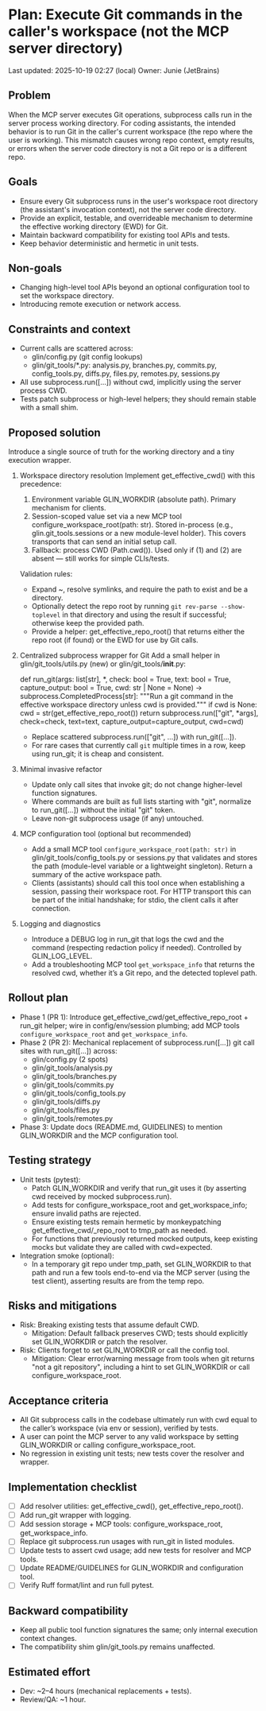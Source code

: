 # Plan: Execute Git commands in the caller's workspace (not the MCP server directory)

Last updated: 2025-10-19 02:27 (local)
Owner: Junie (JetBrains)

## Problem
When the MCP server executes Git operations, subprocess calls run in the server process working directory. For coding assistants, the intended behavior is to run Git in the caller's current workspace (the repo where the user is working). This mismatch causes wrong repo context, empty results, or errors when the server code directory is not a Git repo or is a different repo.

## Goals
- Ensure every Git subprocess runs in the user's workspace root directory (the assistant's invocation context), not the server code directory.
- Provide an explicit, testable, and overrideable mechanism to determine the effective working directory (EWD) for Git.
- Maintain backward compatibility for existing tool APIs and tests.
- Keep behavior deterministic and hermetic in unit tests.

## Non-goals
- Changing high-level tool APIs beyond an optional configuration tool to set the workspace directory.
- Introducing remote execution or network access.

## Constraints and context
- Current calls are scattered across:
  - glin/config.py (git config lookups)
  - glin/git_tools/*.py: analysis.py, branches.py, commits.py, config_tools.py, diffs.py, files.py, remotes.py, sessions.py
- All use subprocess.run([...]) without cwd, implicitly using the server process CWD.
- Tests patch subprocess or high-level helpers; they should remain stable with a small shim.

## Proposed solution
Introduce a single source of truth for the working directory and a tiny execution wrapper.

1) Workspace directory resolution
   Implement get_effective_cwd() with this precedence:
   1. Environment variable GLIN_WORKDIR (absolute path). Primary mechanism for clients.
   2. Session-scoped value set via a new MCP tool configure_workspace_root(path: str). Stored in-process (e.g., glin.git_tools.sessions or a new module-level holder). This covers transports that can send an initial setup call.
   3. Fallback: process CWD (Path.cwd()). Used only if (1) and (2) are absent — still works for simple CLIs/tests.

   Validation rules:
   - Expand ~, resolve symlinks, and require the path to exist and be a directory.
   - Optionally detect the repo root by running `git rev-parse --show-toplevel` in that directory and using the result if successful; otherwise keep the provided path.
   - Provide a helper: get_effective_repo_root() that returns either the repo root (if found) or the EWD for use by Git calls.

2) Centralized subprocess wrapper for Git
   Add a small helper in glin/git_tools/utils.py (new) or glin/git_tools/__init__.py:

   def run_git(args: list[str], *, check: bool = True, text: bool = True, capture_output: bool = True, cwd: str | None = None) -> subprocess.CompletedProcess[str]:
       """Run a git command in the effective workspace directory unless cwd is provided."""
       if cwd is None:
           cwd = str(get_effective_repo_root())
       return subprocess.run(["git", *args], check=check, text=text, capture_output=capture_output, cwd=cwd)

   - Replace scattered subprocess.run(["git", ...]) with run_git([...]).
   - For rare cases that currently call `git` multiple times in a row, keep using run_git; it is cheap and consistent.

3) Minimal invasive refactor
   - Update only call sites that invoke git; do not change higher-level function signatures.
   - Where commands are built as full lists starting with "git", normalize to run_git([...]) without the initial "git" token.
   - Leave non-git subprocess usage (if any) untouched.

4) MCP configuration tool (optional but recommended)
   - Add a small MCP tool `configure_workspace_root(path: str)` in glin/git_tools/config_tools.py or sessions.py that validates and stores the path (module-level variable or a lightweight singleton). Return a summary of the active workspace path.
   - Clients (assistants) should call this tool once when establishing a session, passing their workspace root. For HTTP transport this can be part of the initial handshake; for stdio, the client calls it after connection.

5) Logging and diagnostics
   - Introduce a DEBUG log in run_git that logs the cwd and the command (respecting redaction policy if needed). Controlled by GLIN_LOG_LEVEL.
   - Add a troubleshooting MCP tool `get_workspace_info` that returns the resolved cwd, whether it’s a Git repo, and the detected toplevel path.

## Rollout plan
- Phase 1 (PR 1): Introduce get_effective_cwd/get_effective_repo_root + run_git helper; wire in config/env/session plumbing; add MCP tools `configure_workspace_root` and `get_workspace_info`.
- Phase 2 (PR 2): Mechanical replacement of subprocess.run([...]) git call sites with run_git([...]) across:
  - glin/config.py (2 spots)
  - glin/git_tools/analysis.py
  - glin/git_tools/branches.py
  - glin/git_tools/commits.py
  - glin/git_tools/config_tools.py
  - glin/git_tools/diffs.py
  - glin/git_tools/files.py
  - glin/git_tools/remotes.py
- Phase 3: Update docs (README.md, GUIDELINES) to mention GLIN_WORKDIR and the MCP configuration tool.

## Testing strategy
- Unit tests (pytest):
  - Patch GLIN_WORKDIR and verify that run_git uses it (by asserting cwd received by mocked subprocess.run).
  - Add tests for configure_workspace_root and get_workspace_info; ensure invalid paths are rejected.
  - Ensure existing tests remain hermetic by monkeypatching get_effective_cwd/_repo_root to tmp_path as needed.
  - For functions that previously returned mocked outputs, keep existing mocks but validate they are called with cwd=expected.
- Integration smoke (optional):
  - In a temporary git repo under tmp_path, set GLIN_WORKDIR to that path and run a few tools end-to-end via the MCP server (using the test client), asserting results are from the temp repo.

## Risks and mitigations
- Risk: Breaking existing tests that assume default CWD.
  - Mitigation: Default fallback preserves CWD; tests should explicitly set GLIN_WORKDIR or patch the resolver.
- Risk: Clients forget to set GLIN_WORKDIR or call the config tool.
  - Mitigation: Clear error/warning message from tools when git returns "not a git repository", including a hint to set GLIN_WORKDIR or call configure_workspace_root.

## Acceptance criteria
- All Git subprocess calls in the codebase ultimately run with cwd equal to the caller’s workspace (via env or session), verified by tests.
- A user can point the MCP server to any valid workspace by setting GLIN_WORKDIR or calling configure_workspace_root.
- No regression in existing unit tests; new tests cover the resolver and wrapper.

## Implementation checklist
- [ ] Add resolver utilities: get_effective_cwd(), get_effective_repo_root().
- [ ] Add run_git wrapper with logging.
- [ ] Add session storage + MCP tools: configure_workspace_root, get_workspace_info.
- [ ] Replace git subprocess.run usages with run_git in listed modules.
- [ ] Update tests to assert cwd usage; add new tests for resolver and MCP tools.
- [ ] Update README/GUIDELINES for GLIN_WORKDIR and configuration tool.
- [ ] Verify Ruff format/lint and run full pytest.

## Backward compatibility
- Keep all public tool function signatures the same; only internal execution context changes.
- The compatibility shim glin/git_tools.py remains unaffected.

## Estimated effort
- Dev: ~2–4 hours (mechanical replacements + tests).
- Review/QA: ~1 hour.
